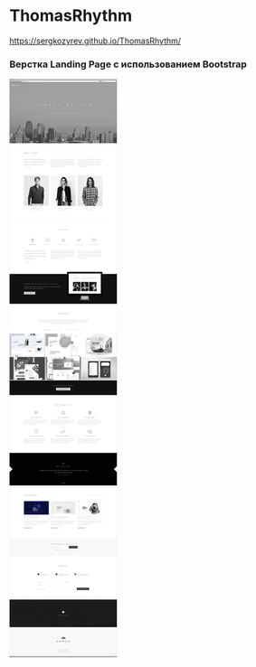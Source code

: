 # ThomasRhythm
https://sergkozyrev.github.io/ThomasRhythm/
### Верстка Landing Page с использованием Bootstrap
![ThomasRhythm Full](https://github.com/SergKozyrev/ThomasRhythm/raw/master/img/ThomasRhythm.jpg)
